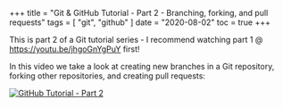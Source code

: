 +++
title = "Git & GitHub Tutorial - Part 2 - Branching, forking, and pull requests" 
tags = [
    "git",
    "github"
]
date = "2020-08-02"
toc = true
+++

This is part 2 of a Git tutorial series - I recommend watching part 1 @ https://youtu.be/jhgoGnYgPuY first! 

In this video we take a look at creating new branches in a Git repository, forking other repositories, and creating pull requests:

[![GitHub Tutorial - Part 2](http://img.youtube.com/vi/V8vUYUvDSfY/0.jpg)](https://www.youtube.com/watch?v=V8vUYUvDSfY)
